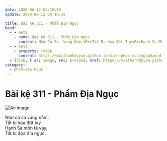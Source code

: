 ```yaml
---
date: 2020-06-12 04:10:19
update: 2020-06-12 04:10:19

title: Bài kệ 311 - Phẩm Địa Ngục
head:
  - - meta
    - name: Bài kệ 311 - Phẩm Địa Ngục
      content: Như Cỏ Sa  Vụng Nắm,<Br>Tất Bị Họa Đứt Tay<Br>Hạnh Sa Môn Tà Vạy,<Br>Tất Bị Đọa Địa Ngục.<Br>
  - - meta
    - property: image
      content: https://maithanhduyan.github.io/kinh-phap-cu/img/pham-dia-nguc/pham-dia-nguc-311.jpg
  - [link, { as: image, rel: preload, href: https://maithanhduyan.github.io/kinh-phap-cu/img/pham-dia-nguc/pham-dia-nguc-311.jpg }]
category:
  - pham-dia-nguc
---
```


# Bài kệ 311 - Phẩm Địa Ngục

![An image](/img/pham-dia-nguc/pham-dia-nguc-311.jpg)

Như cỏ sa  vụng nắm,<br>Tất bị họa đứt tay<br>Hạnh Sa môn tà vạy,<br>Tất bị đọa địa ngục.<br>
